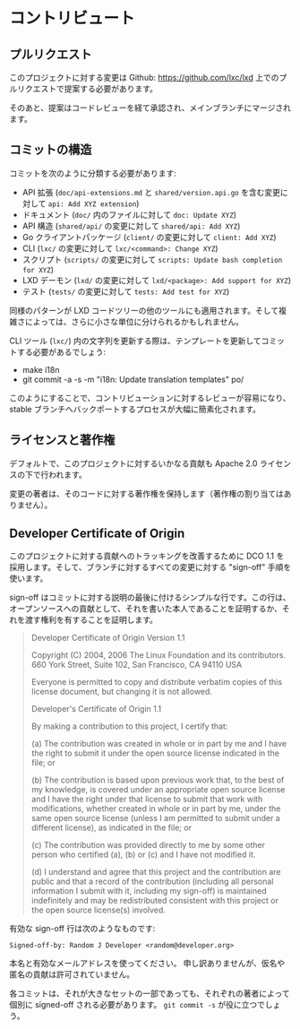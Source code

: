 # コントリビュート
<!-- Contributing -->
## プルリクエスト <!-- Pull requests -->
<!--
Changes to this project should be proposed as pull requests on Github
at: <https://github.com/lxc/lxd>
-->
このプロジェクトに対する変更は Github: <https://github.com/lxc/lxd> 上でのプルリクエストで提案する必要があります。

<!--
Proposed changes will then go through code review there and once acked,
be merged in the main branch.
-->
そのあと、提案はコードレビューを経て承認され、メインブランチにマージされます。

## コミットの構造 <!-- Commit structure -->
<!--
Separate commits should be used for:
-->
コミットを次のように分類する必要があります:

<!--
 - API extension (`api: Add XYZ extension`, contains `doc/api-extensions.md` and `shared/version.api.go`)
 - Documentation (`doc: Update XYZ` for files in `doc/`)
 - API structure (`shared/api: Add XYZ` for changes to `shared/api/`)
 - Go client package (`client: Add XYZ` for changes to `client/`)
 - CLI (`lxc/<command>: Change XYZ` for changes to `lxc/`)
 - Scripts (`scripts: Update bash completion for XYZ` for changes to `scripts/`)
 - LXD daemon (`lxd/<package>: Add support for XYZ` for changes to `lxd/`)
 - Tests (`tests: Add test for XYZ` for changes to `tests/`)
-->
 - API 拡張 (`doc/api-extensions.md` と `shared/version.api.go` を含む変更に対して `api: Add XYZ extension`)
 - ドキュメント (`doc/` 内のファイルに対して `doc: Update XYZ`)
 - API 構造 (`shared/api/` の変更に対して `shared/api: Add XYZ`)
 - Go クライアントパッケージ (`client/` の変更に対して `client: Add XYZ`)
 - CLI (`lxc/` の変更に対して `lxc/<command>: Change XYZ`)
 - スクリプト (`scripts/` の変更に対して `scripts: Update bash completion for XYZ`)
 - LXD デーモン (`lxd/` の変更に対して `lxd/<package>: Add support for XYZ`)
 - テスト (`tests/` の変更に対して `tests: Add test for XYZ`)

<!--
The same kind of pattern extends to the other tools in the LXD code tree
and depending on complexity, things may be split into even smaller chunks.
-->
同様のパターンが LXD コードツリーの他のツールにも適用されます。そして複雑さによっては、さらに小さな単位に分けられるかもしれません。

<!--
When updating strings in the CLI tool (`lxc/`), you may need a commit to update the templates:
-->
CLI ツール (`lxc/`) 内の文字列を更新する際は、テンプレートを更新してコミットする必要があるでしょう:
 - make i18n
 - git commit -a -s -m "i18n: Update translation templates" po/

<!--
This structure makes it easier for contributions to be reviewed and also
greatly simplifies the process of backporting fixes to stable branches.
-->
このようにすることで、コントリビューションに対するレビューが容易になり、stable ブランチへバックポートするプロセスが大幅に簡素化されます。

## ライセンスと著作権 <!-- License and copyright -->

<!--
By default, any contribution to this project is made under the Apache
2.0 license.
-->
デフォルトで、このプロジェクトに対するいかなる貢献も Apache 2.0 ライセンスの下で行われます。

<!--
The author of a change remains the copyright holder of their code
(no copyright assignment).
-->
変更の著者は、そのコードに対する著作権を保持します（著作権の割り当てはありません）。

## Developer Certificate of Origin
<!--
To improve tracking of contributions to this project we use the DCO 1.1
and use a "sign-off" procedure for all changes going into the branch.
-->
このプロジェクトに対する貢献へのトラッキングを改善するために DCO 1.1 を採用します。そして、ブランチに対するすべての変更に対する "sign-off" 手順を使います。

<!--
The sign-off is a simple line at the end of the explanation for the
commit which certifies that you wrote it or otherwise have the right
to pass it on as an open-source contribution.
-->
sign-off はコミットに対する説明の最後に付けるシンプルな行です。この行は、オープンソースへの貢献として、それを書いた本人であることを証明するか、それを渡す権利を有することを証明します。

> Developer Certificate of Origin
> Version 1.1
>
> Copyright (C) 2004, 2006 The Linux Foundation and its contributors.
> 660 York Street, Suite 102,
> San Francisco, CA 94110 USA
>
> Everyone is permitted to copy and distribute verbatim copies of this
> license document, but changing it is not allowed.
>
> Developer's Certificate of Origin 1.1
>
> By making a contribution to this project, I certify that:
>
> (a) The contribution was created in whole or in part by me and I
>     have the right to submit it under the open source license
>     indicated in the file; or
>
> (b) The contribution is based upon previous work that, to the best
>     of my knowledge, is covered under an appropriate open source
>     license and I have the right under that license to submit that
>     work with modifications, whether created in whole or in part
>     by me, under the same open source license (unless I am
>     permitted to submit under a different license), as indicated
>     in the file; or
>
> (c) The contribution was provided directly to me by some other
>     person who certified (a), (b) or (c) and I have not modified
>     it.
>
> (d) I understand and agree that this project and the contribution
>     are public and that a record of the contribution (including all
>     personal information I submit with it, including my sign-off) is
>     maintained indefinitely and may be redistributed consistent with
>     this project or the open source license(s) involved.

<!--
An example of a valid sign-off line is:
-->
有効な sign-off 行は次のようなものです:

```
Signed-off-by: Random J Developer <random@developer.org>
```

<!--
Use your real name and a valid e-mail address.
Sorry, no pseudonyms or anonymous contributions are allowed.
-->
本名と有効なメールアドレスを使ってください。
申し訳ありませんが、仮名や匿名の貢献は許可されていません。

<!--
We also require each commit be individually signed-off by their author,
even when part of a larger set. You may find `git commit -s` useful.
-->
各コミットは、それが大きなセットの一部であっても、それぞれの著者によって個別に signed-off される必要があります。
`git commit -s` が役に立つでしょう。

